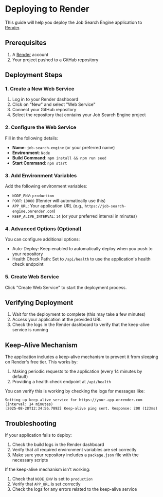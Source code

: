 # Deploying to Render

This guide will help you deploy the Job Search Engine application to [Render](https://render.com/).

## Prerequisites

1. A [Render](https://render.com/) account
2. Your project pushed to a GitHub repository

## Deployment Steps

### 1. Create a New Web Service

1. Log in to your Render dashboard
2. Click on "New" and select "Web Service"
3. Connect your GitHub repository
4. Select the repository that contains your Job Search Engine project

### 2. Configure the Web Service

Fill in the following details:

- **Name**: `job-search-engine` (or your preferred name)
- **Environment**: `Node`
- **Build Command**: `npm install && npm run seed`
- **Start Command**: `npm start`

### 3. Add Environment Variables

Add the following environment variables:

- `NODE_ENV`: `production`
- `PORT`: `10000` (Render will automatically use this)
- `APP_URL`: Your application URL (e.g., `https://job-search-engine.onrender.com`)
- `KEEP_ALIVE_INTERVAL`: `14` (or your preferred interval in minutes)

### 4. Advanced Options (Optional)

You can configure additional options:

- Auto-Deploy: Keep enabled to automatically deploy when you push to your repository
- Health Check Path: Set to `/api/health` to use the application's health check endpoint

### 5. Create Web Service

Click "Create Web Service" to start the deployment process.

## Verifying Deployment

1. Wait for the deployment to complete (this may take a few minutes)
2. Access your application at the provided URL
3. Check the logs in the Render dashboard to verify that the keep-alive service is running

## Keep-Alive Mechanism

The application includes a keep-alive mechanism to prevent it from sleeping on Render's free tier. This works by:

1. Making periodic requests to the application (every 14 minutes by default)
2. Providing a health check endpoint at `/api/health`

You can verify this is working by checking the logs for messages like:
```
Setting up keep-alive service for https://your-app.onrender.com (interval: 14 minutes)
[2025-08-28T12:34:56.789Z] Keep-alive ping sent. Response: 200 (123ms)
```

## Troubleshooting

If your application fails to deploy:

1. Check the build logs in the Render dashboard
2. Verify that all required environment variables are set correctly
3. Make sure your repository includes a `package.json` file with the necessary scripts

If the keep-alive mechanism isn't working:

1. Check that `NODE_ENV` is set to `production`
2. Verify that `APP_URL` is set correctly
3. Check the logs for any errors related to the keep-alive service
